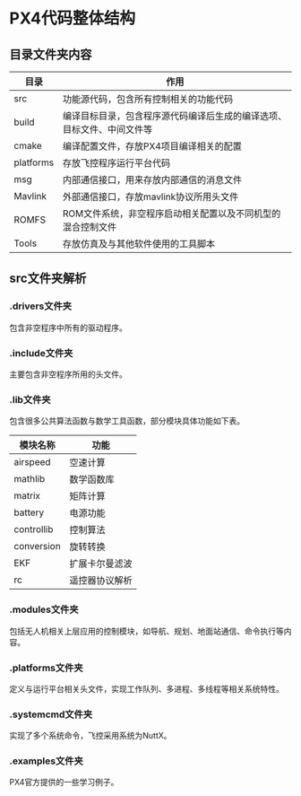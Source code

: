 # PX4代码整体结构

## 目录文件夹内容

| 目录      | 作用                                                         |
| --------- | ------------------------------------------------------------ |
| src       | 功能源代码，包含所有控制相关的功能代码                       |
| build     | 编译目标目录，包含程序源代码编译后生成的编译选项、目标文件、中间文件等 |
| cmake     | 编译配置文件，存放PX4项目编译相关的配置                      |
| platforms | 存放飞控程序运行平台代码                                     |
| msg       | 内部通信接口，用来存放内部通信的消息文件                     |
| Mavlink   | 外部通信接口，存放mavlink协议所用头文件                      |
| ROMFS     | ROM文件系统，非空程序启动相关配置以及不同机型的混合控制文件  |
| Tools     | 存放仿真及与其他软件使用的工具脚本                           |



## src文件夹解析

### .drivers文件夹

包含非空程序中所有的驱动程序。



### .include文件夹

主要包含非空程序所用的头文件。



### .lib文件夹

包含很多公共算法函数与数学工具函数，部分模块具体功能如下表。

| 模块名称   | 功能           |
| ---------- | -------------- |
| airspeed   | 空速计算       |
| mathlib    | 数学函数库     |
| matrix     | 矩阵计算       |
| battery    | 电源功能       |
| controllib | 控制算法       |
| conversion | 旋转转换       |
| EKF        | 扩展卡尔曼滤波 |
| rc         | 遥控器协议解析 |



### .modules文件夹

包括无人机相关上层应用的控制模块，如导航、规划、地面站通信、命令执行等内容。



### .platforms文件夹

定义与运行平台相关头文件，实现工作队列、多进程、多线程等相关系统特性。



### .systemcmd文件夹

实现了多个系统命令，飞控采用系统为NuttX。



### .examples文件夹

PX4官方提供的一些学习例子。